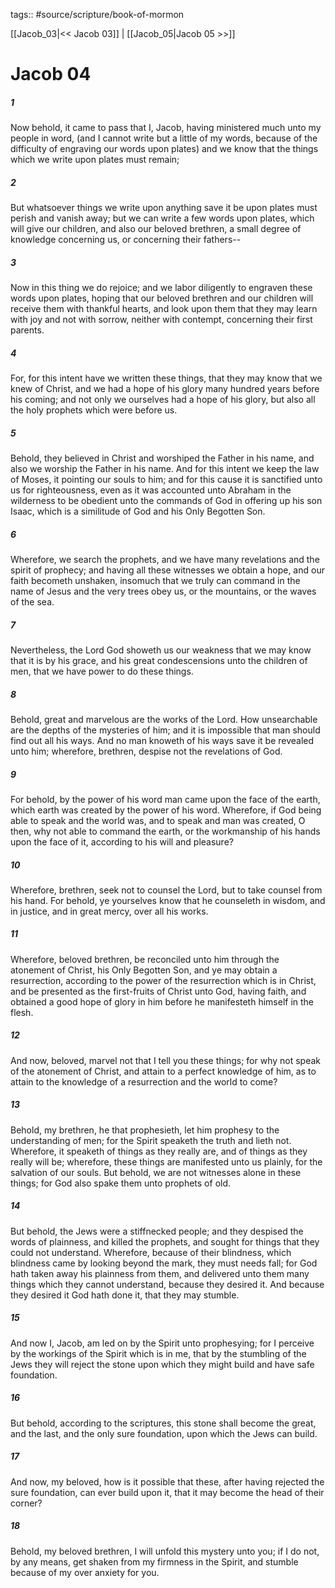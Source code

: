tags:: #source/scripture/book-of-mormon

[[Jacob_03|<< Jacob 03]] | [[Jacob_05|Jacob 05 >>]]

# Jacob 04

##### 1

Now behold, it came to pass that I, Jacob, having ministered much unto my people in word, (and I cannot write but a little of my words, because of the difficulty of engraving our words upon plates) and we know that the things which we write upon plates must remain;

##### 2

But whatsoever things we write upon anything save it be upon plates must perish and vanish away; but we can write a few words upon plates, which will give our children, and also our beloved brethren, a small degree of knowledge concerning us, or concerning their fathers--

##### 3

Now in this thing we do rejoice; and we labor diligently to engraven these words upon plates, hoping that our beloved brethren and our children will receive them with thankful hearts, and look upon them that they may learn with joy and not with sorrow, neither with contempt, concerning their first parents.

##### 4

For, for this intent have we written these things, that they may know that we knew of Christ, and we had a hope of his glory many hundred years before his coming; and not only we ourselves had a hope of his glory, but also all the holy prophets which were before us.

##### 5

Behold, they believed in Christ and worshiped the Father in his name, and also we worship the Father in his name. And for this intent we keep the law of Moses, it pointing our souls to him; and for this cause it is sanctified unto us for righteousness, even as it was accounted unto Abraham in the wilderness to be obedient unto the commands of God in offering up his son Isaac, which is a similitude of God and his Only Begotten Son.

##### 6

Wherefore, we search the prophets, and we have many revelations and the spirit of prophecy; and having all these witnesses we obtain a hope, and our faith becometh unshaken, insomuch that we truly can command in the name of Jesus and the very trees obey us, or the mountains, or the waves of the sea.

##### 7

Nevertheless, the Lord God showeth us our weakness that we may know that it is by his grace, and his great condescensions unto the children of men, that we have power to do these things.

##### 8

Behold, great and marvelous are the works of the Lord. How unsearchable are the depths of the mysteries of him; and it is impossible that man should find out all his ways. And no man knoweth of his ways save it be revealed unto him; wherefore, brethren, despise not the revelations of God.

##### 9

For behold, by the power of his word man came upon the face of the earth, which earth was created by the power of his word. Wherefore, if God being able to speak and the world was, and to speak and man was created, O then, why not able to command the earth, or the workmanship of his hands upon the face of it, according to his will and pleasure?

##### 10

Wherefore, brethren, seek not to counsel the Lord, but to take counsel from his hand. For behold, ye yourselves know that he counseleth in wisdom, and in justice, and in great mercy, over all his works.

##### 11

Wherefore, beloved brethren, be reconciled unto him through the atonement of Christ, his Only Begotten Son, and ye may obtain a resurrection, according to the power of the resurrection which is in Christ, and be presented as the first-fruits of Christ unto God, having faith, and obtained a good hope of glory in him before he manifesteth himself in the flesh.

##### 12

And now, beloved, marvel not that I tell you these things; for why not speak of the atonement of Christ, and attain to a perfect knowledge of him, as to attain to the knowledge of a resurrection and the world to come?

##### 13

Behold, my brethren, he that prophesieth, let him prophesy to the understanding of men; for the Spirit speaketh the truth and lieth not. Wherefore, it speaketh of things as they really are, and of things as they really will be; wherefore, these things are manifested unto us plainly, for the salvation of our souls. But behold, we are not witnesses alone in these things; for God also spake them unto prophets of old.

##### 14

But behold, the Jews were a stiffnecked people; and they despised the words of plainness, and killed the prophets, and sought for things that they could not understand. Wherefore, because of their blindness, which blindness came by looking beyond the mark, they must needs fall; for God hath taken away his plainness from them, and delivered unto them many things which they cannot understand, because they desired it. And because they desired it God hath done it, that they may stumble.

##### 15

And now I, Jacob, am led on by the Spirit unto prophesying; for I perceive by the workings of the Spirit which is in me, that by the stumbling of the Jews they will reject the stone upon which they might build and have safe foundation.

##### 16

But behold, according to the scriptures, this stone shall become the great, and the last, and the only sure foundation, upon which the Jews can build.

##### 17

And now, my beloved, how is it possible that these, after having rejected the sure foundation, can ever build upon it, that it may become the head of their corner?

##### 18

Behold, my beloved brethren, I will unfold this mystery unto you; if I do not, by any means, get shaken from my firmness in the Spirit, and stumble because of my over anxiety for you.
